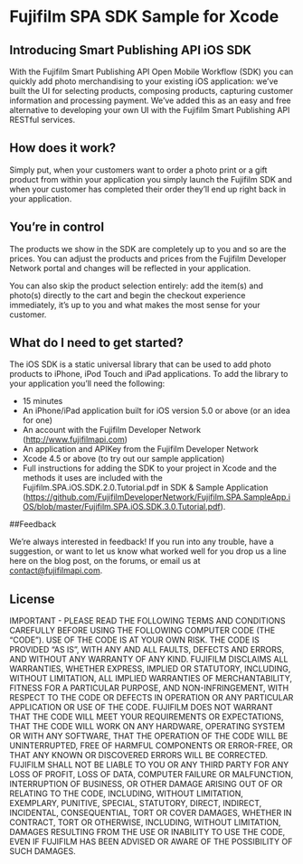 # Fujifilm SPA SDK Sample for Xcode

## Introducing Smart Publishing API iOS SDK

With the Fujifilm Smart Publishing API Open Mobile Workflow (SDK) you can quickly add photo merchandising to your existing iOS application: we’ve built the UI for selecting products, composing products, capturing customer information and processing payment.  We’ve added this as an easy and free alternative to developing your own UI with the Fujifilm Smart Publishing API RESTful services.


## How does it work?

Simply put, when your customers want to order a photo print or a gift product from within your application you simply launch the Fujifilm SDK and when your customer has completed their order they’ll end up right back in your application.


## You’re in control

The products we show in the SDK are completely up to you and so are the prices.  You can adjust the products and prices from the Fujifilm Developer Network portal and changes will be reflected in your application.

You can also skip the product selection entirely: add the item(s) and photo(s) directly to the cart and begin the checkout experience immediately, it’s up to you and what makes the most sense for your customer.


## What do I need to get started?

The iOS SDK is a static universal library that can be used to add photo products to iPhone, iPod Touch and iPad applications.  To add the library to your application you’ll need the following:

- 15 minutes
- An iPhone/iPad application built for iOS version 5.0 or above (or an idea for one)
- An account with the Fujifilm Developer Network (http://www.fujifilmapi.com)
- An application and APIKey from the Fujifilm Developer Network
- Xcode 4.5 or above (to try out our sample application)
- Full instructions for adding the SDK to your project in Xcode and the methods it uses are included with the Fujifilm.SPA.iOS.SDK.2.0.Tutorial.pdf in SDK & Sample Application (https://github.com/FujifilmDeveloperNetwork/Fujifilm.SPA.SampleApp.iOS/blob/master/Fujifilm.SPA.iOS.SDK.3.0.Tutorial.pdf).

##Feedback

We’re always interested in feedback!  If you run into any trouble, have a suggestion, or want to let us know what worked well for you drop us a line here on the blog post, on the forums, or email us at contact@fujifilmapi.com.

## License

IMPORTANT - PLEASE READ THE FOLLOWING TERMS AND CONDITIONS CAREFULLY BEFORE USING THE FOLLOWING COMPUTER CODE (THE “CODE”).
USE OF THE CODE IS AT YOUR OWN RISK.  THE CODE IS PROVIDED “AS IS”, WITH ANY AND ALL FAULTS, DEFECTS AND ERRORS, AND WITHOUT ANY WARRANTY OF ANY KIND.  FUJIFILM DISCLAIMS ALL WARRANTIES, WHETHER EXPRESS, IMPLIED OR STATUTORY, INCLUDING, WITHOUT LIMITATION, ALL IMPLIED WARRANTIES OF MERCHANTABILITY, FITNESS FOR A PARTICULAR PURPOSE, AND NON-INFRINGEMENT, WITH RESPECT TO THE CODE OR DEFECTS IN OPERATION OR ANY PARTICULAR APPLICATION OR USE OF THE CODE.  FUJIFILM DOES NOT WARRANT THAT THE CODE WILL MEET YOUR REQUIREMENTS OR EXPECTATIONS, THAT THE CODE WILL WORK ON ANY HARDWARE, OPERATING SYSTEM OR WITH ANY SOFTWARE, THAT THE OPERATION OF THE CODE WILL BE UNINTERRUPTED, FREE OF HARMFUL COMPONENTS OR ERROR-FREE, OR THAT ANY KNOWN OR DISCOVERED ERRORS WILL BE CORRECTED.  
FUJIFILM SHALL NOT BE LIABLE TO YOU OR ANY THIRD PARTY FOR ANY LOSS OF PROFIT, LOSS OF DATA, COMPUTER FAILURE OR MALFUNCTION, INTERRUPTION OF BUSINESS, OR OTHER DAMAGE ARISING OUT OF OR RELATING TO THE CODE, INCLUDING, WITHOUT LIMITATION, EXEMPLARY, PUNITIVE, SPECIAL, STATUTORY, DIRECT, INDIRECT, INCIDENTAL, CONSEQUENTIAL, TORT OR COVER DAMAGES, WHETHER IN CONTRACT, TORT OR OTHERWISE, INCLUDING, WITHOUT LIMITATION, DAMAGES RESULTING FROM THE USE OR INABILITY TO USE THE CODE, EVEN IF FUJIFILM HAS BEEN ADVISED OR AWARE OF THE POSSIBILITY OF SUCH DAMAGES.
